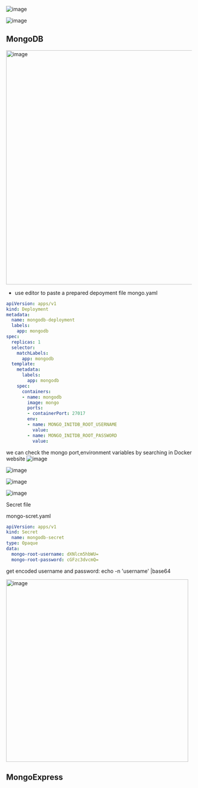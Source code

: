 ![image](https://user-images.githubusercontent.com/35073431/206891968-815c978e-b5e2-4399-bd1f-edaca65daacf.png)

![image](https://user-images.githubusercontent.com/35073431/206891983-94aa92b2-0dae-4cd6-be68-e58b798ab462.png)

## MongoDB
<img width="634" alt="image" src="https://user-images.githubusercontent.com/35073431/206892225-35d4d469-ab12-40d1-b5c6-80cf5558929c.png">

- use editor to paste a prepared depoyment file
mongo.yaml
```yaml
apiVersion: apps/v1
kind: Deployment
metadata:
  name: mongodb-deployment
  labels:
    app: mongodb
spec:
  replicas: 1
  selector:
    matchLabels:
      app: mongodb
  template:
    metadata:
      labels:
        app: mongodb
    spec:
      containers: 
      - name: mongodb
        image: mongo
        ports:
        - containerPort: 27017
        env:
        - name: MONGO_INITDB_ROOT_USERNAME
          value:
        - name: MONGO_INITDB_ROOT_PASSWORD
          value:

```

we can check the mongo port,environment variables by searching in Docker website
![image](https://user-images.githubusercontent.com/35073431/206892490-e76a67be-02a3-4507-be1d-72e84e87f837.png)

![image](https://user-images.githubusercontent.com/35073431/206892531-c3917d7d-50b6-4c93-bde8-1d3716b549d1.png)

![image](https://user-images.githubusercontent.com/35073431/206892549-7043aa43-2675-4514-b05d-c8f2dec22958.png)

![image](https://user-images.githubusercontent.com/35073431/206892594-13321a47-c2b7-4f1f-80d3-f81474670d2c.png)

Secret file

mongo-scret.yaml
```yaml
apiVersion: apps/v1
kind: Secret
  name: mongodb-secret
type: Opaque
data:
  mongo-root-username: dXNlcm5hbWU=
  mongo-root-password: cGFzc3dvcmQ=
```
get encoded username and password: echo -n 'username' |base64

<img width="494" alt="image" src="https://user-images.githubusercontent.com/35073431/206893283-682df7f9-cbe7-49cc-ade1-aec4935254f7.png">


## MongoExpress
